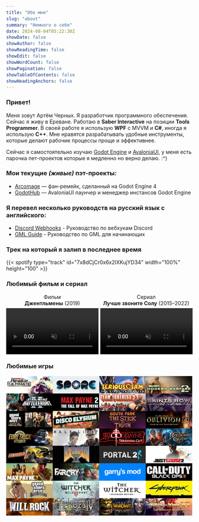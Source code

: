 ```yaml
---
title: "Обо мне"
slug: "about"
summary: "Немного о себе"
date: 2024-08-04T05:22:30Z
showDate: false
showAuthor: false
showReadingTime: false
showEdit: false
showWordCount: false
showPagination: false
showTableOfContents: false
showHeadingAnchors: false
---
```


### Привет!

Меня зовут Артём Черных. Я разработчик программного обеспечения. Сейчас я живу в Ереване. Работаю в **Saber Interactive** на позиции **Tools Programmer**. В своей работе я использую **WPF** с MVVM и **C#**, иногда я использую **С++**. Мне нравятся разрабатывать удобные инструменты, которые делают рабочие процессы проще и эффективнее.

Сейчас я самостоятельно изучаю [Godot Engine](https://godotengine.org) и [AvaloniaUI](https://avaloniaui.net), у меня есть парочка пет-проектов которые я медленно но верно делаю. :^)

### Мои текущие *(живые)* пэт-проекты:
* [Arcomage](https://github.com/DarkPro1337/arcomage) — фан-ремейк, сделанный на Godot Engine 4
* [GodotHub](https://github.com/DarkPro1337/GodotHub) — AvaloniaUI лаунчер и менеджер инстансов Godot Engine

### Я перевел несколько руководств на русский язык с английского:
* [Discord Webhooks](https://darkpro1337.github.io/discord-webhooks) - Руководство по вебхукам Discord
* [GML Guide](https://darkpro1337.github.io/gml-guide/) - Руководство по GML для начинающих

### Трек на который я залип в последнее время
{{< spotify type="track" id="7x8dCjCr0x6x2lXKujYD34" width="100%" height="100" >}}

### Любимый фильм и сериал
<div style="display: flex; gap: 5px; flex-wrap: wrap; align-items: flex-start;">
  <div style="flex: 1; text-align: center; margin: 0; padding: 0;">
    <span style="display: block; margin-bottom: 5px;">Фильм<br><strong>Джентльмены</strong> (2019)</span>
    <video width="100%" autoplay loop muted style="display: block; margin: 0;">
      <source src="https://i.imgur.com/jnME29b.mp4" type="video/mp4">
    </video>
  </div>
  <div style="flex: 1; text-align: center; margin: 0; padding: 0;">
    <span style="display: block; margin-bottom: 5px;">Сериал<br><strong>Лучше звоните Солу</strong> (2015–2022)</span>
    <video width="100%" autoplay loop muted style="display: block; margin: 0;">
      <source src="https://i.imgur.com/plIYuOI.mp4" type="video/mp4">
    </video>
  </div>
</div>

### Любимые игры
![Мои любимые игры](fav-games.png)
